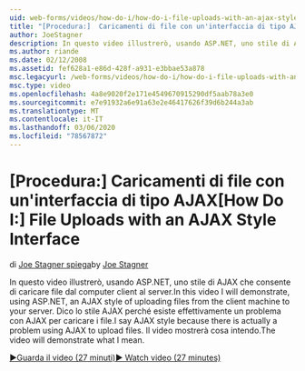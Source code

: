 ```yaml
---
uid: web-forms/videos/how-do-i/how-do-i-file-uploads-with-an-ajax-style-interface
title: "[Procedura:]  Caricamenti di file con un'interfaccia di tipo AJAX | Microsoft Docs"
author: JoeStagner
description: In questo video illustrerò, usando ASP.NET, uno stile di AJAX che consente di caricare file dal computer client al server. Dico lo stile AJAX perché esiste...
ms.author: riande
ms.date: 02/12/2008
ms.assetid: fef628a1-e86d-428f-a931-e3bbae53a878
msc.legacyurl: /web-forms/videos/how-do-i/how-do-i-file-uploads-with-an-ajax-style-interface
msc.type: video
ms.openlocfilehash: 4a8e9020f2e171e4549670915290df5aab78a3e0
ms.sourcegitcommit: e7e91932a6e91a63e2e46417626f39d6b244a3ab
ms.translationtype: MT
ms.contentlocale: it-IT
ms.lasthandoff: 03/06/2020
ms.locfileid: "78567872"
---
```

# <a name="how-do-i--file-uploads-with-an-ajax-style-interface"></a><span data-ttu-id="fe2d0-104">[Procedura:]  Caricamenti di file con un'interfaccia di tipo AJAX</span><span class="sxs-lookup"><span data-stu-id="fe2d0-104">[How Do I:]  File Uploads with an AJAX Style Interface</span></span>

<span data-ttu-id="fe2d0-105">di [Joe Stagner spiega](https://github.com/JoeStagner)</span><span class="sxs-lookup"><span data-stu-id="fe2d0-105">by [Joe Stagner](https://github.com/JoeStagner)</span></span>

<span data-ttu-id="fe2d0-106">In questo video illustrerò, usando ASP.NET, uno stile di AJAX che consente di caricare file dal computer client al server.</span><span class="sxs-lookup"><span data-stu-id="fe2d0-106">In this video I will demonstrate, using ASP.NET, an AJAX style of uploading files from the client machine to your server.</span></span> <span data-ttu-id="fe2d0-107">Dico lo stile AJAX perché esiste effettivamente un problema con AJAX per caricare i file.</span><span class="sxs-lookup"><span data-stu-id="fe2d0-107">I say AJAX style because there is actually a problem using AJAX to upload files.</span></span> <span data-ttu-id="fe2d0-108">Il video mostrerà cosa intendo.</span><span class="sxs-lookup"><span data-stu-id="fe2d0-108">The video will demonstrate what I mean.</span></span>

[<span data-ttu-id="fe2d0-109">&#9654;Guarda il video (27 minuti)</span><span class="sxs-lookup"><span data-stu-id="fe2d0-109">&#9654; Watch video (27 minutes)</span></span>](https://channel9.msdn.com/Blogs/ASP-NET-Site-Videos/how-do-i-file-uploads-with-an-ajax-style-interface)
